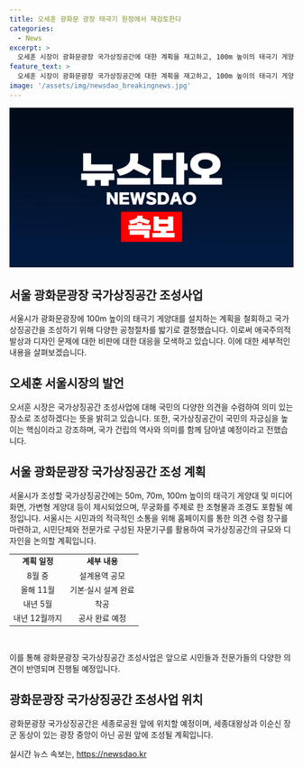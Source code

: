 ```yaml
---
title: 오세훈 광화문 광장 태극기 원점에서 재검토한다
categories:
  - News
excerpt: >
  오세훈 시장이 광화문광장 국가상징공간에 대한 계획을 재고하고, 100m 높이의 태극기 게양대와 꺼지지 않는 불꽃 상징물을 세우지 않을 것을 밝혔다. 그 대신 국민의 다양한 의견을 수렴하여 의미 있는 장소를 조성하겠다고 강조했으며, 시민 의견 수렴 창구를 열고 자문기구를 활용해 국가상징공간을 논의할 예정이다. 위치는 광장 중앙이 아닌 세종로공원 앞으로, 올해 11월부터 설계를 시작하여 내년 12월까지 공사를 완료할 계획이다.
feature_text: >
  오세훈 시장이 광화문광장 국가상징공간에 대한 계획을 재고하고, 100m 높이의 태극기 게양대와 꺼지지 않는 불꽃 상징물을 세우지 않을 것을 밝혔다. 그 대신 국민의 다양한 의견을 수렴하여 의미 있는 장소를 조성하겠다고 강조했으며, 시민 의견 수렴 창구를 열고 자문기구를 활용해 국가상징공간을 논의할 예정이다. 위치는 광장 중앙이 아닌 세종로공원 앞으로, 올해 11월부터 설계를 시작하여 내년 12월까지 공사를 완료할 계획이다.
image: '/assets/img/newsdao_breakingnews.jpg'
---
```


<p><img src="/assets/img/newsdao_breakingnews.jpg" alt="firstkoreanews 속보" /></p>

<h2 data-ke-size="size26">서울 광화문광장 국가상징공간 조성사업</h2>

<p data-ke-size="size16">서울시가 광화문광장에 100m 높이의 태극기 게양대를 설치하는 계획을 철회하고 국가상징공간을 조성하기 위해 다양한 공청절차를 밟기로 결정했습니다. 이로써 애국주의적 발상과 디자인 문제에 대한 비판에 대한 대응을 모색하고 있습니다. 이에 대한 세부적인 내용을 살펴보겠습니다.</p>

<h2 data-ke-size="size26">오세훈 서울시장의 발언</h2>

<p data-ke-size="size16">오서훈 시장은 국가상징공간 조성사업에 대해 국민의 다양한 의견을 수렴하여 의미 있는 장소로 조성하겠다는 뜻을 밝히고 있습니다. 또한, 국가상징공간이 국민의 자긍심을 높이는 핵심이라고 강조하며, 국가 건립의 역사와 의미를 함께 담아낼 예정이라고 전했습니다.</p>

<h2 data-ke-size="size26">서울 광화문광장 국가상징공간 조성 계획</h2>

<p data-ke-size="size16">서울시가 조성할 국가상징공간에는 50m, 70m, 100m 높이의 태극기 게양대 및 미디어 화면, 가변형 게양대 등이 제시되었으며, 무궁화를 주제로 한 조형물과 조경도 포함될 예정입니다. 서울시는 시민과의 적극적인 소통을 위해 홈페이지를 통한 의견 수렴 창구를 마련하고, 시민단체와 전문가로 구성된 자문기구를 활용하여 국가상징공간의 규모와 디자인을 논의할 계획입니다.</p>

<table>
    <tr>
        <td style="text-align: center; height: 17px;"><b>계획 일정</b></td>
        <td style="text-align: center; height: 17px;"><b>세부 내용</b></td>
    </tr>
    <tr>
        <td style="text-align: center; height: 17px;">8월 중</td>
        <td style="text-align: center; height: 17px;">설계용역 공모</td>
    </tr>
    <tr>
        <td style="text-align: center; height: 17px;">올해 11월</td>
        <td style="text-align: center; height: 17px;">기본·실시 설계 완료</td>
    </tr>
    <tr>
        <td style="text-align: center; height: 17px;">내년 5월</td>
        <td style="text-align: center; height: 17px;">착공</td>
    </tr>
    <tr>
        <td style="text-align: center; height: 17px;">내년 12월까지</td>
        <td style="text-align: center; height: 17px;">공사 완료 예정</td>
    </tr>
</table>

<p data-ke-size="size16">&nbsp;</p>

<p data-ke-size="size16">이를 통해 광화문광장 국가상징공간 조성사업은 앞으로 시민들과 전문가들의 다양한 의견이 반영되며 진행될 예정입니다.</p>

<h2 data-ke-size="size26">광화문광장 국가상징공간 조성사업 위치</h2>

<p data-ke-size="size16">광화문광장 국가상징공간은 세종로공원 앞에 위치할 예정이며, 세종대왕상과 이순신 장군 동상이 있는 광장 중앙이 아닌 공원 앞에 조성될 계획입니다.</p>
실시간 뉴스 속보는, <a href="https://newsdao.kr" rel="dofollow">https://newsdao.kr</a>


